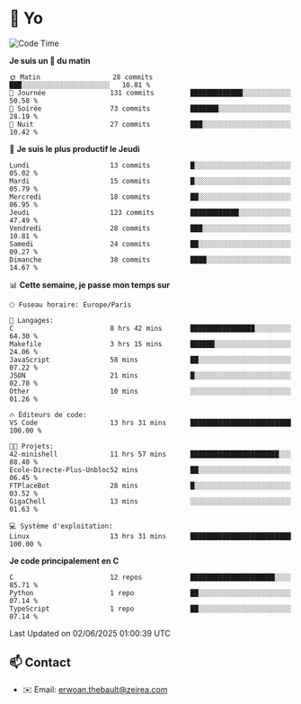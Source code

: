 # 👋 Yo

<!--START_SECTION:waka-->
![Code Time](http://img.shields.io/badge/Code%20Time-59%20hrs%2032%20mins-blue)

**Je suis un 🐤 du matin** 

```text
🌞 Matin                  28 commits          ███░░░░░░░░░░░░░░░░░░░░░░   10.81 % 
🌆 Journée                131 commits         █████████████░░░░░░░░░░░░   50.58 % 
🌃 Soirée                 73 commits          ███████░░░░░░░░░░░░░░░░░░   28.19 % 
🌙 Nuit                   27 commits          ███░░░░░░░░░░░░░░░░░░░░░░   10.42 % 
```
📅 **Je suis le plus productif le Jeudi** 

```text
Lundi                    13 commits          █░░░░░░░░░░░░░░░░░░░░░░░░   05.02 % 
Mardi                    15 commits          █░░░░░░░░░░░░░░░░░░░░░░░░   05.79 % 
Mercredi                 18 commits          ██░░░░░░░░░░░░░░░░░░░░░░░   06.95 % 
Jeudi                    123 commits         ████████████░░░░░░░░░░░░░   47.49 % 
Vendredi                 28 commits          ███░░░░░░░░░░░░░░░░░░░░░░   10.81 % 
Samedi                   24 commits          ██░░░░░░░░░░░░░░░░░░░░░░░   09.27 % 
Dimanche                 38 commits          ████░░░░░░░░░░░░░░░░░░░░░   14.67 % 
```


📊 **Cette semaine, je passe mon temps sur** 

```text
🕑︎ Fuseau horaire: Europe/Paris

💬 Langages: 
C                        8 hrs 42 mins       ████████████████░░░░░░░░░   64.30 % 
Makefile                 3 hrs 15 mins       ██████░░░░░░░░░░░░░░░░░░░   24.06 % 
JavaScript               58 mins             ██░░░░░░░░░░░░░░░░░░░░░░░   07.22 % 
JSON                     21 mins             █░░░░░░░░░░░░░░░░░░░░░░░░   02.70 % 
Other                    10 mins             ░░░░░░░░░░░░░░░░░░░░░░░░░   01.26 % 

🔥 Éditeurs de code: 
VS Code                  13 hrs 31 mins      █████████████████████████   100.00 % 

🐱‍💻 Projets: 
42-minishell             11 hrs 57 mins      ██████████████████████░░░   88.40 % 
Ecole-Directe-Plus-Unbloc52 mins             ██░░░░░░░░░░░░░░░░░░░░░░░   06.45 % 
FTPlaceBot               28 mins             █░░░░░░░░░░░░░░░░░░░░░░░░   03.52 % 
GigaChell                13 mins             ░░░░░░░░░░░░░░░░░░░░░░░░░   01.63 % 

💻 Système d'exploitation: 
Linux                    13 hrs 31 mins      █████████████████████████   100.00 % 
```

**Je code principalement en C** 

```text
C                        12 repos            █████████████████████░░░░   85.71 % 
Python                   1 repo              ██░░░░░░░░░░░░░░░░░░░░░░░   07.14 % 
TypeScript               1 repo              ██░░░░░░░░░░░░░░░░░░░░░░░   07.14 % 
```




 Last Updated on 02/06/2025 01:00:39 UTC
<!--END_SECTION:waka-->

## 📫 Contact

- ✉️ Email: erwoan.thebault@zeirea.com
